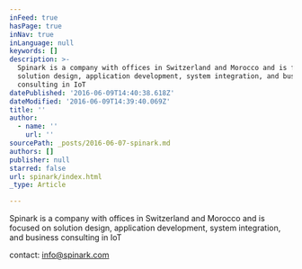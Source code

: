 ```yaml
---
inFeed: true
hasPage: true
inNav: true
inLanguage: null
keywords: []
description: >-
  Spinark is a company with offices in Switzerland and Morocco and is focused on
  solution design, application development, system integration, and business
  consulting in IoT
datePublished: '2016-06-09T14:40:38.618Z'
dateModified: '2016-06-09T14:39:40.069Z'
title: ''
author:
  - name: ''
    url: ''
sourcePath: _posts/2016-06-07-spinark.md
authors: []
publisher: null
starred: false
url: spinark/index.html
_type: Article

---
```

Spinark is a company with offices in Switzerland and Morocco and is focused on solution design, application development, system integration, and business consulting in IoT

contact: info@spinark.com